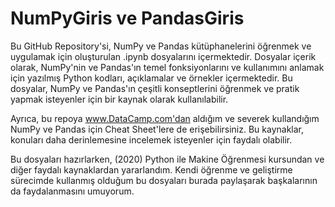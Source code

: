 # NumPyGiris ve PandasGiris

Bu GitHub Repository'si, NumPy ve Pandas kütüphanelerini öğrenmek ve uygulamak için oluşturulan .ipynb dosyalarını içermektedir. Dosyalar içerik olarak, NumPy'nin ve Pandas'ın temel fonksiyonlarını ve kullanımını anlamak için yazılmış Python kodları, açıklamalar ve örnekler içermektedir. Bu dosyalar, NumPy ve Pandas'ın çeşitli konseptlerini öğrenmek ve pratik yapmak isteyenler için bir kaynak olarak kullanılabilir.

Ayrıca, bu repoya www.DataCamp.com'dan aldığım ve severek kullandığım NumPy ve Pandas için Cheat Sheet'lere de erişebilirsiniz. Bu kaynaklar, konuları daha derinlemesine incelemek isteyenler için faydalı olabilir.

Bu dosyaları hazırlarken, (2020) Python ile Makine Öğrenmesi kursundan ve diğer faydalı kaynaklardan yararlandım. Kendi öğrenme ve geliştirme sürecimde kullanmış olduğum bu dosyaları burada paylaşarak başkalarının da faydalanmasını umuyorum.

